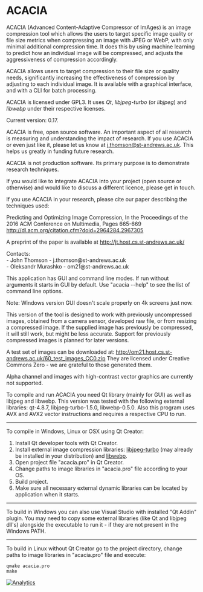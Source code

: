# ACACIA

ACACIA (Advanced Content-Adaptive Compressor of ImAges) is an image compression tool which allows the users to target specific image quality or file size metrics when compressing an image with JPEG or WebP, with only minimal additional compression time. It does this by using machine learning to predict how an individual image will be compressed, and adjusts the aggressiveness of compression accordingly. 

ACACIA allows users to target compression to their file size or quality needs, significantly increasing the effectiveness of compression by adjusting to each individual image. It is available with a graphical interface, and with a CLI for batch processing.

ACACIA is licensed under GPL3. It uses *Qt*, *libjpeg-turbo* (or *libjpeg*) and *libwebp* under their respective licenses.

Current version: 0.17.

ACACIA is free, open source software. An important aspect of all research is measuring and understanding the impact of research. If you use ACACIA or even just like it, please let us know at j.thomson@st-andrews.ac.uk. This helps us greatly in funding future research.

ACACIA is not production software. Its primary purpose is to demonstrate research techniques.

If you would like to integrate ACACIA into your project (open source or otherwise) and would like to discuss a different licence, please get in touch.

If you use ACACIA in your research, please cite our paper describing the techniques used:

Predicting and Optimizing Image Compression, In the Proceedings of the 2016 ACM Conference on Multimedia, Pages 665-669
http://dl.acm.org/citation.cfm?doid=2964284.2967305

A preprint of the paper is available at http://jt.host.cs.st-andrews.ac.uk/

<p>Contacts:</br>
- John Thomson - j.thomson@st-andrews.ac.uk </br>
- Oleksandr Murashko - om21@st-andrews.ac.uk </br>
</p>

This application has GUI and command line modes. If run without arguments it starts in GUI by default. Use "acacia --help" to see the list of command line options.

Note: Windows version GUI doesn't scale properly on 4k screens just now. 

This version of the tool is designed to work with previously uncompressed images, obtained from a camera sensor, developed raw file, or from resizing a compressed image. If the supplied image has previously be compressed, it will still work, but might be less accurate. Support for previously compressed images is planned for later versions.

A test set of images can be downloaded at: http://om21.host.cs.st-andrews.ac.uk/60_test_images_CC0.zip
They are licensed under Creative Commons Zero - we are grateful to those generated them.

Alpha channel and images with high-contrast vector graphics are currently not supported.

To compile and run ACACIA you need Qt library (mainly for GUI) as well as libjpeg and libwebp. This version was tested with the following external libraries: qt-4.8.7, libjpeg-turbo-1.5.0, libwebp-0.5.0. Also this program uses AVX and AVX2 vector instructions and requires a respective CPU to run.

-----

To compile in Windows, Linux or OSX using Qt Creator:

1. Install Qt developer tools with Qt Creator.
2. Install external image compression libraries: [libjpeg-turbo](https://sourceforge.net/projects/libjpeg-turbo/files/) (may already be installed in your distribution) and [libwebp](https://developers.google.com/speed/webp/download).
3. Open project file "acacia.pro" in Qt Creator.
4. Change paths to image libraries in "acacia.pro" file according to your OS.
5. Build project.
6. Make sure all necessary external dynamic libraries can be located by application when it starts.

-----

To build in Windows you can also use Visual Studio with installed "Qt Addin" plugin. You may need to copy some external libraries (like Qt and libjpeg dll's) alongside the executable to run it - if they are not present in the Windows PATH.

-----

To build in Linux without Qt Creator go to the project directory, change paths to image libraries in "acacia.pro" file and execute:
```
qmake acacia.pro
make
```
[![Analytics](https://ga-beacon.appspot.com/UA-85883244-1/githubhome)](https://github.com/johndthomson/acacia/)



